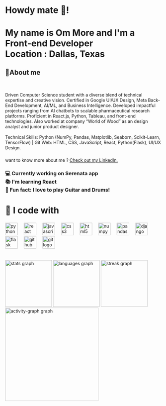 <h1 align="left">Howdy mate 🤠!</h1>

###

<h1 align="left">My name is Om More and I'm a Front-end Developer <br>Location : Dallas,  Texas</h1>

###

<h3 align="left"><h2>🚀About me</h2><br><br>Driven Computer Science student with a diverse blend of technical expertise and creative vision. Certified in Google UI/UX Design, Meta Back-End Development, AI/ML, and Business Intelligence. Developed impactful projects ranging from AI chatbots to scalable pharmaceutical research platforms. Proficient in React.js, Python, Tableau, and front-end technologies. Also worked at company “World of Wood” as an design analyst and junior product designer.<br><br>Technical Skills: Python (NumPy, Pandas, Matplotlib, Seaborn, Scikit-Learn, TensorFlow) | Git Web: HTML, CSS, JavaScript, React, Python(Flask), UI/UX Design.</h3>

###

want to know more about me ? [Check out my LinkedIn.](https://www.linkedin.com/in/moreom/)

###
<h3 align="left">💻 Currently working on Serenata app<br>📚 I'm learning React<br>🎲 Fun fact: I love to play Guitar and Drums!</h3>

###

<h1 align="left">🚀 I code with</h1>

###

<div align="left">
  <img src="https://cdn.jsdelivr.net/gh/devicons/devicon/icons/python/python-original.svg" height="40" alt="python logo"  />
  <img width="12" />
  <img src="https://cdn.jsdelivr.net/gh/devicons/devicon/icons/react/react-original.svg" height="40" alt="react logo"  />
  <img width="12" />
  <img src="https://cdn.jsdelivr.net/gh/devicons/devicon/icons/javascript/javascript-original.svg" height="40" alt="javascript logo"  />
  <img width="12" />
  <img src="https://cdn.jsdelivr.net/gh/devicons/devicon/icons/css3/css3-original.svg" height="40" alt="css3 logo"  />
  <img width="12" />
  <img src="https://cdn.jsdelivr.net/gh/devicons/devicon/icons/html5/html5-original.svg" height="40" alt="html5 logo"  />
  <img width="12" />
  <img src="https://cdn.jsdelivr.net/gh/devicons/devicon/icons/numpy/numpy-original.svg" height="40" alt="numpy logo"  />
  <img width="12" />
  <img src="https://cdn.jsdelivr.net/gh/devicons/devicon/icons/pandas/pandas-original.svg" height="40" alt="pandas logo"  />
  <img width="12" />
  <img src="https://cdn.jsdelivr.net/gh/devicons/devicon/icons/django/django-plain.svg" height="40" alt="django logo"  />
  <img width="12" />
  <img src="https://cdn.jsdelivr.net/gh/devicons/devicon/icons/flask/flask-original.svg" height="40" alt="flask logo"  />
  <img width="12" />
  <img src="https://cdn.jsdelivr.net/gh/devicons/devicon/icons/github/github-original.svg" height="40" alt="github logo"  />
  <img width="12" />
  <img src="https://cdn.jsdelivr.net/gh/devicons/devicon/icons/git/git-original.svg" height="40" alt="git logo"  />
</div>
<br><br>



<div align="left">
  <img src="https://github-readme-stats.vercel.app/api?username=OmiAtTexas&hide_title=false&hide_rank=false&show_icons=true&include_all_commits=true&count_private=true&disable_animations=false&theme=dracula&locale=en&hide_border=false&order=1" height="150" alt="stats graph"  />
  <img src="https://github-readme-stats.vercel.app/api/top-langs?username=OmiAtTexas&locale=en&hide_title=false&layout=compact&card_width=320&langs_count=5&theme=dracula&hide_border=false&order=2" height="150" alt="languages graph"  />
  <img src="https://streak-stats.demolab.com?user=OmiAtTexas&locale=en&mode=daily&theme=dracula&hide_border=false&border_radius=5&order=3" height="150" alt="streak graph"  />
  <img src="https://github-readme-activity-graph.vercel.app/graph?username=OmiAtTexas&radius=16&theme=react&area=true&order=5" height="300" alt="activity-graph graph"  />
</div>

###
